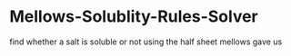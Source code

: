 # Mellows-Solublity-Rules-Solver
find whether a salt is soluble or not using the half sheet mellows gave us
